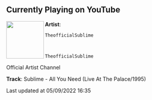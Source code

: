 ## Currently Playing on YouTube

[<img align="left" width="100" src="">](https://www.youtube.com/channel/UCEJ-A6sXsxg0PxdUjgrF2Jw)

**Artist**: 
  
    TheofficialSublime
  
  
  
    TheofficialSublime
  




  
    
    
  
  Official Artist Channel




 

**Track**: Sublime - All You Need (Live At The Palace/1995)

Last updated at 05/09/2022 16:35

